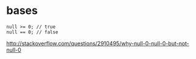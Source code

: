 # bases

```
null >= 0; // true
null == 0; // false
```
http://stackoverflow.com/questions/2910495/why-null-0-null-0-but-not-null-0
